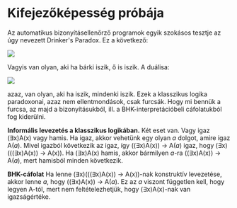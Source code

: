 # Kifejezőképesség próbája

Az automatikus bizonyításellenőrző programok egyik szokásos tesztje az úgy nevezett Drinker's Paradox. Ez a következő:

<img src="https://render.githubusercontent.com/render/math?math=%5Cvdash_%7BCL%7D(%5Cexists%20%5C!x)(((%5Cexists%20%5C!%20x)A(x))%5Cto%20A(x))">

Vagyis van olyan, aki ha bárki iszik, ő is iszik. A duálisa: 

<img src="https://render.githubusercontent.com/render/math?math=%5Cvdash_%7BCL%7D(%5Cexists%20%5C!%20x)(A(x)%5Cto(%5Cforall%5C!%20x)A(x))">

azaz, van olyan, aki ha iszik, mindenki iszik. Ezek a klasszikus logika paradoxonai, azaz nem ellentmondások, csak furcsák. Hogy mi bennük a furcsa, az majd a bizonyításukból, ill. a BHK-interpretációbeli cáfolatukból fog kiderülni.

**Informális levezetés a klasszikus logikában.** Két eset van. Vagy igaz (∃x)A(x) vagy hamis. Ha igaz, akkor vehetünk egy olyan _a_ dolgot, amire igaz A(_a_). Mivel igazból következik az igaz, így ((∃x)A(x)) → A(_a_) igaz, hogy (∃x)(((∃x)A(x)) → A(x)). Ha (∃x)A(x) hamis, akkor bármilyen _a_-ra ((∃x)A(x)) → A(_a_), mert hamisból minden következik.

**BHK-cáfolat** Ha lenne (∃x)(((∃x)A(x)) → A(x))-nak konstruktív levezetése, akkor lenne _a_, hogy ((∃x)A(x)) → A(_a_). Ez az _a_ viszont független kell, hogy legyen A-tól, mert nem feltételezhetjük, hogy (∃x)A(x)-nak van igazságértéke.  
